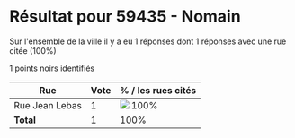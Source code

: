 # Résultat pour 59435 - Nomain

Sur l'ensemble de la ville il y a eu 1 réponses dont 1 réponses avec une rue citée (100%)

1 points noirs identifiés

| Rue | Vote | % / les rues cités|
|-----|------|-------------------|
| Rue Jean Lebas | 1 | <img src="../../img/bar_100.gif" />&nbsp;100%|
| **Total** | 1 | 100%|
